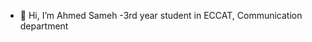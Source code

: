 - 👋 Hi, I’m Ahmed Sameh
-3rd year student in ECCAT, Communication department

<!---
xxmamxx12359/xxmamxx12359 is a ✨ special ✨ repository because its `README.md` (this file) appears on your GitHub profile.
You can click the Preview link to take a look at your changes.
--->
